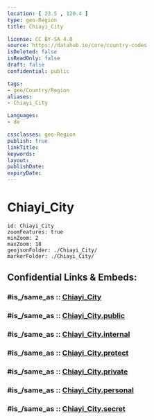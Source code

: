 ```yaml
---
location: [ 23.5 , 120.4 ] 
type: geo-Region
title: Chiayi_City

license: CC BY-SA 4.0
source: https://datahub.io/core/country-codes
isDeleted: false
isReadOnly: false
draft: false
confidential: public

tags:
- geo/Country/Region
aliases:
- Chiayi_City

Languages:
- de

cssclasses: geo-Region
publish: true
linkTitle: 
keywords: 
layout: 
publishDate: 
expiryDate: 
---
```


# Chiayi_City

```leaflet
id: Chiayi_City
zoomFeatures: true 
minZoom: 2 
maxZoom: 18
geojsonFolder: ./Chiayi_City/
markerFolder: ./Chiayi_City/
```


## Confidential Links & Embeds: 

### #is_/same_as :: [Chiayi_City](/_Standards/Earth/Continent/Asia/Asia~East/Taiwan/Provinces~Taiwan/Taiwan/counties~Taiwan/Chiayi_City.md) 

### #is_/same_as :: [Chiayi_City.public](/_public/Earth/Continent/Asia/Asia~East/Taiwan/Provinces~Taiwan/Taiwan/counties~Taiwan/Chiayi_City.public.md) 

### #is_/same_as :: [Chiayi_City.internal](/_internal/Earth/Continent/Asia/Asia~East/Taiwan/Provinces~Taiwan/Taiwan/counties~Taiwan/Chiayi_City.internal.md) 

### #is_/same_as :: [Chiayi_City.protect](/_protect/Earth/Continent/Asia/Asia~East/Taiwan/Provinces~Taiwan/Taiwan/counties~Taiwan/Chiayi_City.protect.md) 

### #is_/same_as :: [Chiayi_City.private](/_private/Earth/Continent/Asia/Asia~East/Taiwan/Provinces~Taiwan/Taiwan/counties~Taiwan/Chiayi_City.private.md) 

### #is_/same_as :: [Chiayi_City.personal](/_personal/Earth/Continent/Asia/Asia~East/Taiwan/Provinces~Taiwan/Taiwan/counties~Taiwan/Chiayi_City.personal.md) 

### #is_/same_as :: [Chiayi_City.secret](/_secret/Earth/Continent/Asia/Asia~East/Taiwan/Provinces~Taiwan/Taiwan/counties~Taiwan/Chiayi_City.secret.md)

